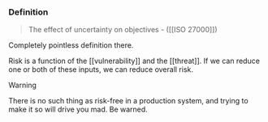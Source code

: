 ### Definition
>The effect of uncertainty on objectives 
>\- ([[ISO 27000]])

Completely pointless definition there.

Risk is a function of the [[vulnerability]] and the [[threat]]. If we can reduce one or both of these inputs, we can reduce overall risk.

>[!warning]
>There is no such thing as risk-free in a production system, and trying to make it so will drive you mad. Be warned.

